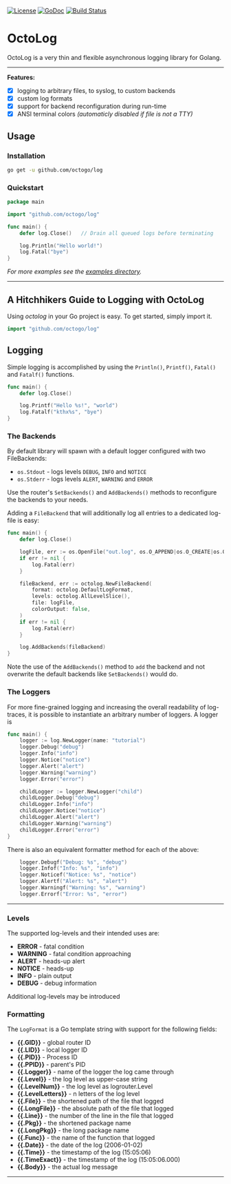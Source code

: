 [![License](https://img.shields.io/badge/License-BSD%203--Clause-blue.svg)](https://opensource.org/licenses/BSD-3-Clause)
[![GoDoc](https://godoc.org/github.com/octogo/logrouter?status.svg)](https://godoc.org/github.com/octogo/log)
[![Build Status](https://travis-ci.org/octogo/logrouter.svg?branch=master)](https://travis-ci.org/octogo/log) 

# OctoLog

OctoLog is a very thin and flexible asynchronous logging library for Golang.

----

**Features:**

- [x] logging to arbitrary files, to syslog, to custom backends
- [x] custom log formats
- [x] support for backend reconfiguration during run-time
- [x] ANSI terminal colors *(automaticly disabled if file is not a TTY)*

## Usage

### Installation

```bash
go get -u github.com/octogo/log
```

### Quickstart

```go
package main

import "github.com/octogo/log"

func main() {
    defer log.Close()   // Drain all queued logs before terminating

    log.Println("Hello world!")
    log.Fatal("bye")
}
```

*For more examples see the
[examples directory](https://github.com/octogo/log/blob/master/examples).*

----

## A Hitchhikers Guide to Logging with OctoLog

Using *octolog* in your Go project is easy.
To get started, simply import it.

```go
import "github.com/octogo/log"
```

## Logging

Simple logging is accomplished by using the `Println()`, `Printf()`, `Fatal()` and
`Fatalf()` functions.

```go
func main() {
    defer log.Close()

    log.Printf("Hello %s!", "world")
    log.Fatalf("kthx%s", "bye")
}
```

### The Backends

By default library will spawn with a default logger configured with two
FileBackends:

- `os.Stdout` - logs levels `DEBUG`, `INFO` and `NOTICE`
- `os.Stderr` - logs levels `ALERT`, `WARNING` and `ERROR`

Use the router's `SetBackends()` and `AddBackends()` methods to
reconfigure the backends to your needs.

Adding a `FileBackend` that will additionally log all entries to a
dedicated log-file is easy:

```go
func main() {
    defer log.Close()

    logFile, err := os.OpenFile("out.log", os.O_APPEND|os.O_CREATE|os.O_WRONLY, 0600)
    if err != nil {
        log.Fatal(err)
    }

    fileBackend, err := octolog.NewFileBackend(
        format: octolog.DefaultLogFormat,
        levels: octolog.AllLevelSlice(),
        file: logFile,
        colorOutput: false,
    )
    if err != nil {
        log.Fatal(err)
    }

    log.AddBackends(fileBackend)
}
```

Note the use of the `AddBackends()` method to `add` the backend and
not overwrite the default backends like `SetBackends()` would do.

### The Loggers

For more fine-grained logging and increasing the overall readability of log-traces,
it is possible to instantiate an arbitrary number of loggers. A logger is 

```go
func main() {
    logger := log.NewLogger(name: "tutorial")
    logger.Debug("debug")
    logger.Info("info")
    logger.Notice("notice")
    logger.Alert("alert")
    logger.Warning("warning")
    logger.Error("error")

    childLogger := logger.NewLogger("child")
    childLogger.Debug("debug")
    childLogger.Info("info")
    childLogger.Notice("notice")
    childLogger.Alert("alert")
    childLogger.Warning("warning")
    childLogger.Error("error")
}
```

There is also an equivalent formatter method for each of the above:

```go
    logger.Debugf("Debug: %s", "debug")
    logger.Infof("Info: %s", "info")
    logger.Noticef("Notice: %s", "notice")
    logger.Alertf("Alert: %s", "alert")
    logger.Warningf("Warning: %s", "warning")
    logger.Errorf("Error: %s", "error")
```

----

### Levels

The supported log-levels and their intended uses are:

- **ERROR** - fatal condition
- **WARNING** - fatal condition approaching
- **ALERT** - heads-up alert
- **NOTICE** - heads-up
- **INFO** - plain output
- **DEBUG** - debug information

Additional log-levels may be introduced

### Formatting

The `LogFormat` is a Go template string with support for the
following fields:

- **{{.GID}}** - global router ID
- **{{.LID}}** - local logger ID
- **{{.PID}}** - Process ID
- **{{.PPID}}** - parent's PID
- **{{.Logger}}** - name of the logger the log came through
- **{{.Level}}** - the log level as upper-case string
- **{{.LevelNum}}** - the log level as logrouter.Level
- **{{.LevelLetters}}** - n letters of the log level
- **{{.File}}** - the shortened path of the file that logged
- **{{.LongFile}}** - the absolute path of the file that logged
- **{{.Line}}** - the number of the line in the file that logged
- **{{.Pkg}}** - the shortened package name
- **{{.LongPkg}}** - the long package name
- **{{.Func}}** - the name of the function that logged
- **{{.Date}}** - the date of the log (2006-01-02)
- **{{.Time}}** - the timestamp of the log (15:05:06)
- **{{.TimeExact}}** - the timestamp of the log (15:05:06.000)
- **{{.Body}}** - the actual log message

----
